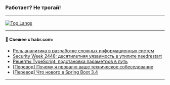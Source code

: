 ### Работает? Не трогай!

---
<!--
#### 🛠️ Technical stack:

![Java](https://img.shields.io/badge/Java-informational?logo=Oracle&style=flat&logoColor=white&color=FF4500)
![Kotlin](https://img.shields.io/badge/Kotlin-informational?logo=Kotlin&style=flat&logoColor=white&color=774D97)
![TS](https://img.shields.io/badge/TypeScript-informational?logo=typeScript&style=flat&logoColor=black&color=017acc)
![Python](https://img.shields.io/badge/Python-informational?logo=Python&style=flat&logoColor=black&color=ffdd54) <br>
![Spring](https://img.shields.io/badge/Spring-informational?logo=Spring&style=flat&logoColor=white&color=6DB33F) 
![SpringBoot](https://img.shields.io/badge/SpringBoot-informational?logo=SpringBoot&style=flat&logoColor=white&color=6DB33F)
![Nest](https://img.shields.io/badge/NestJS-informational?logo=NestJS&style=flat&logoColor=white&color=E0234E) 
![NodeJS](https://img.shields.io/badge/NodeJS-informational?logo=node.js&style=flat&logoColor=white&color=70A760)<br>
![PostgreSQL](https://img.shields.io/badge/PostgreSQL-informational?logo=PostgreSQL&style=flat&logoColor=white&color=DAA520)
![MongoDB](https://img.shields.io/badge/MongoDB-informational?logo=MongoDB&style=flat&logoColor=white&color=870000)
![Apache](https://img.shields.io/badge/Apache-informational?logo=apache&style=flat&logoColor=white&color=f74e28)

___ 
-->

<!--- #### 🛠️ : --->

[![Top Langs](https://github-readme-stats-82jvfl3w3-advtsettinggmailcoms-projects.vercel.app/api/top-langs/?username=zloylis&langs_count=10&hide_title=true&title_color=e6edf3&size_weight=0.5&count_weight=0.5&layout=compact&hide_progress=true&hide_border=true&theme=dracula)](https://github.com/zloylis)

<!---


####  :octocat:&nbsp;&nbsp; Статистика:

![GitHub stats](https://github-readme-stats-u2qms2cxw-advtsettinggmailcoms-projects.vercel.app/api?username=zloylis&show_icons=true&hide_border=true&theme=dracula&title_color=e6edf3&include_all_commits=true&count_private=true&hide_rank=false&hide_title=true&rank_icon=github)
-->
---

#### 💬 Свежее с habr.com:

<!-- BLOG-POST-LIST:START -->
- [Роль аналитика в разработке сложных информационных систем](https://habr.com/ru/articles/857606/?utm_source=habrahabr&utm_medium=rss&utm_campaign=857606)
- [Security Week 2448: десятилетняя уязвимость в утилите needrestart](https://habr.com/ru/companies/kaspersky/articles/861020/?utm_source=habrahabr&utm_medium=rss&utm_campaign=861020)
- [Рецепты TypeScript: подстановка параметров в путь](https://habr.com/ru/companies/cloud_ru/articles/860764/?utm_source=habrahabr&utm_medium=rss&utm_campaign=860764)
- [[Перевод] Почему я провалю ваше техническое собеседование](https://habr.com/ru/companies/ruvds/articles/861018/?utm_source=habrahabr&utm_medium=rss&utm_campaign=861018)
- [[Перевод] Что нового в Spring Boot 3.4](https://habr.com/ru/companies/spring_aio/articles/861182/?utm_source=habrahabr&utm_medium=rss&utm_campaign=861182)
<!-- BLOG-POST-LIST:END -->

---
